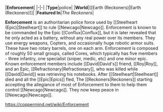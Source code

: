 |**Enforcement**|
|-|-|
|**Type**|police|
|**World**|[[Earth (Reckoners)\|Earth (Reckoners)]]|
|**Featured In**|*The Reckoners*|

**Enforcement** is an authoritarian police force used by [[Steelheart (Epic)\|Steelheart]] to rule [[Newcago\|Newcago]]. Enforcement is known to be commanded by the Epic [[Conflux\|Conflux]], but it is later revealed that he only acted as a battery, without any real power over its members.
They use energy weapons, Copters, and occasionally huge robotic armor suits. These have two rotary barrels, one on each arm.
Enforcement is composed of roughly 50 small groups, called Cores, which typically has five members - three infantry, one specialist (sniper, medic, etc) and one minor epic.
Known enforcement members include [[David\|David's]] friend, [[Roy\|Roy]], and an Epic, [[Refractionary\|Refractionary]], who was killed while [[David\|David]] was retrieving his notebooks.
After [[Steelheart\|Steelheart]] died and all the [[Epic\|Epics]] fled, The [[Reckoners\|Reckoners]] starting accepting the allegiance of most of Enforcement to them to help them control [[Newcago\|Newcago]]. They now keep peace in [[Newcago\|Newcago]].



https://coppermind.net/wiki/Enforcement